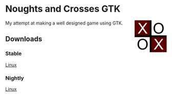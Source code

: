 # Noughts and Crosses GTK

<img align="right" width="100" src="logo.png">

My attempt at making a well designed game using GTK.

## Downloads

### Stable

[Linux](https://gitlab.com/efunb/noughts-and-crosses/-/jobs/artifacts/stable/raw/files/image-watcher?job=linux-optimized) 

### Nightly

[Linux](https://gitlab.com/efunb/noughts-and-crosses/-/jobs/artifacts/master/raw/files/image-watcher?job=linux-optimized) 